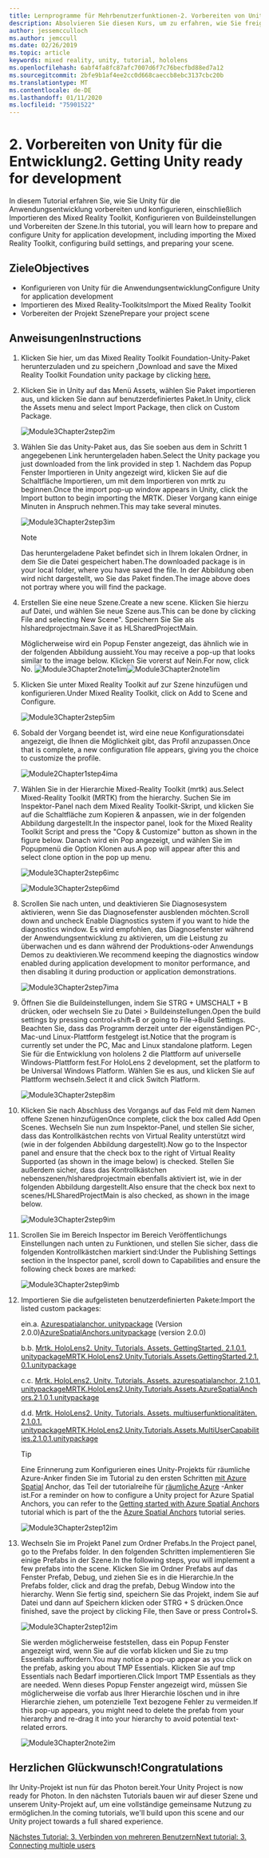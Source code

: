 ```yaml
---
title: Lernprogramme für Mehrbenutzerfunktionen-2. Vorbereiten von Unity für die Entwicklung
description: Absolvieren Sie diesen Kurs, um zu erfahren, wie Sie freigegebene Umgebungen mit mehreren Benutzern in einer hololens 2-Anwendung implementieren.
author: jessemcculloch
ms.author: jemccull
ms.date: 02/26/2019
ms.topic: article
keywords: mixed reality, unity, tutorial, hololens
ms.openlocfilehash: 6abf4fa8fc87afc7007d6f7c76becfbd88ed7a12
ms.sourcegitcommit: 2bfe9b1af4ee2cc0d668caeccb8ebc3137cbc20b
ms.translationtype: MT
ms.contentlocale: de-DE
ms.lasthandoff: 01/11/2020
ms.locfileid: "75901522"
---
```

# <a name="2-getting-unity-ready-for-development"></a><span data-ttu-id="9adbc-105">2. Vorbereiten von Unity für die Entwicklung</span><span class="sxs-lookup"><span data-stu-id="9adbc-105">2. Getting Unity ready for development</span></span>

<span data-ttu-id="9adbc-106">In diesem Tutorial erfahren Sie, wie Sie Unity für die Anwendungsentwicklung vorbereiten und konfigurieren, einschließlich Importieren des Mixed Reality Toolkit, Konfigurieren von Buildeinstellungen und Vorbereiten der Szene.</span><span class="sxs-lookup"><span data-stu-id="9adbc-106">In this tutorial, you will learn how to prepare and configure Unity for application development, including importing the Mixed Reality Toolkit, configuring build settings, and preparing your scene.</span></span>

## <a name="objectives"></a><span data-ttu-id="9adbc-107">Ziele</span><span class="sxs-lookup"><span data-stu-id="9adbc-107">Objectives</span></span>

* <span data-ttu-id="9adbc-108">Konfigurieren von Unity für die Anwendungsentwicklung</span><span class="sxs-lookup"><span data-stu-id="9adbc-108">Configure Unity for application development</span></span>
* <span data-ttu-id="9adbc-109">Importieren des Mixed Reality-Toolkits</span><span class="sxs-lookup"><span data-stu-id="9adbc-109">Import the Mixed Reality Toolkit</span></span>
* <span data-ttu-id="9adbc-110">Vorbereiten der Projekt Szene</span><span class="sxs-lookup"><span data-stu-id="9adbc-110">Prepare your project scene</span></span>

## <a name="instructions"></a><span data-ttu-id="9adbc-111">Anweisungen</span><span class="sxs-lookup"><span data-stu-id="9adbc-111">Instructions</span></span>

1. <span data-ttu-id="9adbc-112">Klicken Sie hier, um das Mixed Reality Toolkit Foundation-Unity-Paket herunterzuladen und zu speichern [.](https://github.com/microsoft/MixedRealityToolkit-Unity/releases/download/v2.1.0/Microsoft.MixedReality.Toolkit.Unity.Foundation.2.1.0.unitypackage)</span><span class="sxs-lookup"><span data-stu-id="9adbc-112">Download and save the Mixed Reality Toolkit Foundation unity package by clicking [here.](https://github.com/microsoft/MixedRealityToolkit-Unity/releases/download/v2.1.0/Microsoft.MixedReality.Toolkit.Unity.Foundation.2.1.0.unitypackage)</span></span>

2. <span data-ttu-id="9adbc-113">Klicken Sie in Unity auf das Menü Assets, wählen Sie Paket importieren aus, und klicken Sie dann auf benutzerdefiniertes Paket.</span><span class="sxs-lookup"><span data-stu-id="9adbc-113">In Unity, click the Assets menu and select Import Package, then click on Custom Package.</span></span>

    ![Module3Chapter2step2im](images/module3chapter2step2im.PNG)

3. <span data-ttu-id="9adbc-115">Wählen Sie das Unity-Paket aus, das Sie soeben aus dem in Schritt 1 angegebenen Link heruntergeladen haben.</span><span class="sxs-lookup"><span data-stu-id="9adbc-115">Select the Unity package you just downloaded from the link provided in step 1.</span></span> <span data-ttu-id="9adbc-116">Nachdem das Popup Fenster Importieren in Unity angezeigt wird, klicken Sie auf die Schaltfläche Importieren, um mit dem Importieren von mrtk zu beginnen.</span><span class="sxs-lookup"><span data-stu-id="9adbc-116">Once the import pop-up window appears in Unity, click the Import button to begin importing the MRTK.</span></span> <span data-ttu-id="9adbc-117">Dieser Vorgang kann einige Minuten in Anspruch nehmen.</span><span class="sxs-lookup"><span data-stu-id="9adbc-117">This may take several minutes.</span></span>

    ![Module3Chapter2step3im](images/module3chapter2step3im.PNG)

    >[!NOTE]
    ><span data-ttu-id="9adbc-119">Das heruntergeladene Paket befindet sich in Ihrem lokalen Ordner, in dem Sie die Datei gespeichert haben.</span><span class="sxs-lookup"><span data-stu-id="9adbc-119">The downloaded package is in your local folder, where you have saved the file.</span></span> <span data-ttu-id="9adbc-120">In der Abbildung oben wird nicht dargestellt, wo Sie das Paket finden.</span><span class="sxs-lookup"><span data-stu-id="9adbc-120">The image above does not portray where you will find the package.</span></span>

4. <span data-ttu-id="9adbc-121">Erstellen Sie eine neue Szene.</span><span class="sxs-lookup"><span data-stu-id="9adbc-121">Create a new scene.</span></span> <span data-ttu-id="9adbc-122">Klicken Sie hierzu auf Datei, und wählen Sie neue Szene aus.</span><span class="sxs-lookup"><span data-stu-id="9adbc-122">This can be done by clicking File and selecting New Scene".</span></span> <span data-ttu-id="9adbc-123">Speichern Sie Sie als hlsharedprojectmain.</span><span class="sxs-lookup"><span data-stu-id="9adbc-123">Save it as HLSharedProjectMain.</span></span>

    <span data-ttu-id="9adbc-124">Möglicherweise wird ein Popup Fenster angezeigt, das ähnlich wie in der folgenden Abbildung aussieht.</span><span class="sxs-lookup"><span data-stu-id="9adbc-124">You may receive a pop-up that looks similar to the image below.</span></span> <span data-ttu-id="9adbc-125">Klicken Sie vorerst auf Nein.</span><span class="sxs-lookup"><span data-stu-id="9adbc-125">For now, click No.</span></span>
    <span data-ttu-id="9adbc-126">![Module3Chapter2note1im](images/module3chapter2note1im.PNG)</span><span class="sxs-lookup"><span data-stu-id="9adbc-126">![Module3Chapter2note1im](images/module3chapter2note1im.PNG)</span></span>

5. <span data-ttu-id="9adbc-127">Klicken Sie unter Mixed Reality Toolkit auf zur Szene hinzufügen und konfigurieren.</span><span class="sxs-lookup"><span data-stu-id="9adbc-127">Under Mixed Reality Toolkit, click on Add to Scene and Configure.</span></span>

    ![Module3Chapter2step5im](images/module3chapter2step5im.PNG)

6. <span data-ttu-id="9adbc-129">Sobald der Vorgang beendet ist, wird eine neue Konfigurationsdatei angezeigt, die Ihnen die Möglichkeit gibt, das Profil anzupassen.</span><span class="sxs-lookup"><span data-stu-id="9adbc-129">Once that is complete, a new configuration file appears, giving you the choice to customize the profile.</span></span>

    ![Module2Chapter1step4ima](images/Module2Chapter1step4ima.PNG)

7. <span data-ttu-id="9adbc-131">Wählen Sie in der Hierarchie Mixed-Reality Toolkit (mrtk) aus.</span><span class="sxs-lookup"><span data-stu-id="9adbc-131">Select Mixed-Reality Toolkit (MRTK) from the  hierarchy.</span></span> <span data-ttu-id="9adbc-132">Suchen Sie im Inspektor-Panel nach dem Mixed Reality Toolkit-Skript, und klicken Sie auf die Schaltfläche zum Kopieren & anpassen, wie in der folgenden Abbildung dargestellt.</span><span class="sxs-lookup"><span data-stu-id="9adbc-132">In the inspector panel, look for the Mixed Reality Toolkit Script and press the "Copy & Customize" button  as shown in the figure below.</span></span>  <span data-ttu-id="9adbc-133">Danach wird ein Pop angezeigt, und wählen Sie im Popupmenü die Option Klonen aus.</span><span class="sxs-lookup"><span data-stu-id="9adbc-133">A pop will appear after this and select clone option in the pop up menu.</span></span>

    ![Module3Chapter2step6imc](images/module3chapter2step6imc.PNG)

    ![Module3Chapter2step6imd](images/module3chapter2step6imd.PNG)

8. <span data-ttu-id="9adbc-136">Scrollen Sie nach unten, und deaktivieren Sie Diagnosesystem aktivieren, wenn Sie das Diagnosefenster ausblenden möchten.</span><span class="sxs-lookup"><span data-stu-id="9adbc-136">Scroll down and uncheck Enable Diagnostics system if you want to hide the diagnostics window.</span></span> <span data-ttu-id="9adbc-137">Es wird empfohlen, das Diagnosefenster während der Anwendungsentwicklung zu aktivieren, um die Leistung zu überwachen und es dann während der Produktions-oder Anwendungs Demos zu deaktivieren.</span><span class="sxs-lookup"><span data-stu-id="9adbc-137">We recommend keeping the diagnostics window enabled during application development to monitor performance, and then disabling it during production or application demonstrations.</span></span> 

    ![Module3Chapter2step7ima](images/module3chapter2step7ima.PNG)

9. <span data-ttu-id="9adbc-139">Öffnen Sie die Buildeinstellungen, indem Sie STRG + UMSCHALT + B drücken, oder wechseln Sie zu Datei > Buildeinstellungen.</span><span class="sxs-lookup"><span data-stu-id="9adbc-139">Open the build settings by pressing control+shift+B or going to File->Build Settings.</span></span> <span data-ttu-id="9adbc-140">Beachten Sie, dass das Programm derzeit unter der eigenständigen PC-, Mac-und Linux-Plattform festgelegt ist.</span><span class="sxs-lookup"><span data-stu-id="9adbc-140">Notice that the program is currently set under the PC, Mac and Linux standalone platform.</span></span> <span data-ttu-id="9adbc-141">Legen Sie für die Entwicklung von hololens 2 die Plattform auf universelle Windows-Plattform fest.</span><span class="sxs-lookup"><span data-stu-id="9adbc-141">For HoloLens 2 development, set the platform to be Universal Windows Platform.</span></span> <span data-ttu-id="9adbc-142">Wählen Sie es aus, und klicken Sie auf Plattform wechseln.</span><span class="sxs-lookup"><span data-stu-id="9adbc-142">Select it and click Switch Platform.</span></span>

    ![Module3Chapter2step8im](images/module3chapter2step8im.PNG)

10. <span data-ttu-id="9adbc-144">Klicken Sie nach Abschluss des Vorgangs auf das Feld mit dem Namen offene Szenen hinzufügen</span><span class="sxs-lookup"><span data-stu-id="9adbc-144">Once complete, click the box called Add Open Scenes.</span></span> <span data-ttu-id="9adbc-145">Wechseln Sie nun zum Inspektor-Panel, und stellen Sie sicher, dass das Kontrollkästchen rechts von Virtual Reality unterstützt wird (wie in der folgenden Abbildung dargestellt).</span><span class="sxs-lookup"><span data-stu-id="9adbc-145">Now go to the Inspector panel and ensure that the check box to the right of Virtual Reality Supported (as shown in the image below) is checked.</span></span> <span data-ttu-id="9adbc-146">Stellen Sie außerdem sicher, dass das Kontrollkästchen nebenszenen/hlsharedprojectmain ebenfalls aktiviert ist, wie in der folgenden Abbildung dargestellt.</span><span class="sxs-lookup"><span data-stu-id="9adbc-146">Also ensure that the check box next to scenes/HLSharedProjectMain is also checked, as shown in the image below.</span></span>

    ![Module3Chapter2step9im](images/module3chapter2step9im.PNG)

11. <span data-ttu-id="9adbc-148">Scrollen Sie im Bereich Inspector im Bereich Veröffentlichungs Einstellungen nach unten zu Funktionen, und stellen Sie sicher, dass die folgenden Kontrollkästchen markiert sind:</span><span class="sxs-lookup"><span data-stu-id="9adbc-148">Under the Publishing Settings section in the Inspector panel, scroll down to Capabilities and ensure the following check boxes are marked:</span></span>

    ![Module3Chapter2step9imb](images/module3chapter2step9imb.PNG)

12. <span data-ttu-id="9adbc-150">Importieren Sie die aufgelisteten benutzerdefinierten Pakete:</span><span class="sxs-lookup"><span data-stu-id="9adbc-150">Import the listed custom packages:</span></span>

    <span data-ttu-id="9adbc-151">ein.</span><span class="sxs-lookup"><span data-stu-id="9adbc-151">a.</span></span> <span data-ttu-id="9adbc-152">[Azurespatialanchor. unitypackage](https://github.com/Azure/azure-spatial-anchors-samples/releases/download/v2.0.0/AzureSpatialAnchors.unitypackage) (Version 2.0.0)</span><span class="sxs-lookup"><span data-stu-id="9adbc-152">[AzureSpatialAnchors.unitypackage](https://github.com/Azure/azure-spatial-anchors-samples/releases/download/v2.0.0/AzureSpatialAnchors.unitypackage) (version 2.0.0)</span></span>

    <span data-ttu-id="9adbc-153">b.</span><span class="sxs-lookup"><span data-stu-id="9adbc-153">b.</span></span> [<span data-ttu-id="9adbc-154">Mrtk. HoloLens2. Unity. Tutorials. Assets. GettingStarted. 2.1.0.1. unitypackage</span><span class="sxs-lookup"><span data-stu-id="9adbc-154">MRTK.HoloLens2.Unity.Tutorials.Assets.GettingStarted.2.1.0.1.unitypackage</span></span>](https://github.com/microsoft/MixedRealityLearning/releases/download/getting-started-v2.1.0.1/MRTK.HoloLens2.Unity.Tutorials.Assets.GettingStarted.2.1.0.1.unitypackage)

    <span data-ttu-id="9adbc-155">c.</span><span class="sxs-lookup"><span data-stu-id="9adbc-155">c.</span></span> [<span data-ttu-id="9adbc-156">Mrtk. HoloLens2. Unity. Tutorials. Assets. azurespatialanchor. 2.1.0.1. unitypackage</span><span class="sxs-lookup"><span data-stu-id="9adbc-156">MRTK.HoloLens2.Unity.Tutorials.Assets.AzureSpatialAnchors.2.1.0.1.unitypackage</span></span>](https://github.com/microsoft/MixedRealityLearning/releases/download/azure-spatial-anchors-v2.1.0.1/MRTK.HoloLens2.Unity.Tutorials.Assets.AzureSpatialAnchors.2.1.0.1.unitypackage)

    <span data-ttu-id="9adbc-157">d.</span><span class="sxs-lookup"><span data-stu-id="9adbc-157">d.</span></span> [<span data-ttu-id="9adbc-158">Mrtk. HoloLens2. Unity. Tutorials. Assets. multiuserfunktionalitäten. 2.1.0.1. unitypackage</span><span class="sxs-lookup"><span data-stu-id="9adbc-158">MRTK.HoloLens2.Unity.Tutorials.Assets.MultiUserCapabilities.2.1.0.1.unitypackage</span></span>](https://github.com/microsoft/MixedRealityLearning/releases/download/multi-user-capabilities-v2.1.0.1/MRTK.HoloLens2.Unity.Tutorials.Assets.MultiUserCapabilities.2.1.0.1.unitypackage)

    >[!TIP]
    ><span data-ttu-id="9adbc-159">Eine Erinnerung zum Konfigurieren eines Unity-Projekts für räumliche Azure-Anker finden Sie im Tutorial zu den ersten Schritten [mit Azure Spatial](https://docs.microsoft.com/windows/mixed-reality/mrlearning-asa-ch1) Anchor, das Teil der tutorialreihe für [räumliche Azure](https://docs.microsoft.com/windows/mixed-reality/mrlearning-asa-ch1) -Anker ist.</span><span class="sxs-lookup"><span data-stu-id="9adbc-159">For a reminder on how to configure a Unity project for Azure Spatial Anchors, you can refer to the [Getting started with Azure Spatial Anchors](https://docs.microsoft.com/windows/mixed-reality/mrlearning-asa-ch1) tutorial which is part of the the [Azure Spatial Anchors](https://docs.microsoft.com/windows/mixed-reality/mrlearning-asa-ch1) tutorial series.</span></span>

    ![Module3Chapter2step12im](images/module3chapter2step11im.PNG)

13. <span data-ttu-id="9adbc-161">Wechseln Sie im Projekt Panel zum Ordner Prefabs.</span><span class="sxs-lookup"><span data-stu-id="9adbc-161">In the Project panel, go to the Prefabs folder.</span></span> <span data-ttu-id="9adbc-162">In den folgenden Schritten implementieren Sie einige Prefabs in der Szene.</span><span class="sxs-lookup"><span data-stu-id="9adbc-162">In the following steps, you will implement a few prefabs into the scene.</span></span> <span data-ttu-id="9adbc-163">Klicken Sie im Ordner Prefabs auf das Fenster Prefab, Debug, und ziehen Sie es in die Hierarchie.</span><span class="sxs-lookup"><span data-stu-id="9adbc-163">In the Prefabs folder, click and drag the prefab, Debug Window into the hierarchy.</span></span> <span data-ttu-id="9adbc-164">Wenn Sie fertig sind, speichern Sie das Projekt, indem Sie auf Datei und dann auf Speichern klicken oder STRG + S drücken.</span><span class="sxs-lookup"><span data-stu-id="9adbc-164">Once finished, save the project by clicking File, then Save or press Control+S.</span></span>

    ![Module3Chapter2step12im](images/module3chapter2step12im.PNG)

    <span data-ttu-id="9adbc-166">Sie werden möglicherweise feststellen, dass ein Popup Fenster angezeigt wird, wenn Sie auf die vorfab klicken und Sie zu tmp Essentials auffordern.</span><span class="sxs-lookup"><span data-stu-id="9adbc-166">You may notice a pop-up appear as you click on the prefab, asking you about TMP Essentials.</span></span> <span data-ttu-id="9adbc-167">Klicken Sie auf tmp Essentials nach Bedarf importieren.</span><span class="sxs-lookup"><span data-stu-id="9adbc-167">Click Import TMP Essentials as they are needed.</span></span> <span data-ttu-id="9adbc-168">Wenn dieses Popup Fenster angezeigt wird, müssen Sie möglicherweise die vorfab aus Ihrer Hierarchie löschen und in ihre Hierarchie ziehen, um potenzielle Text bezogene Fehler zu vermeiden.</span><span class="sxs-lookup"><span data-stu-id="9adbc-168">If this pop-up appears, you might need to delete the prefab from your hierarchy and re-drag it into your hierarchy to avoid potential text-related errors.</span></span>

    ![Module3Chapter2note2im](images/module3chapter2note2im.PNG)

## <a name="congratulations"></a><span data-ttu-id="9adbc-170">Herzlichen Glückwunsch!</span><span class="sxs-lookup"><span data-stu-id="9adbc-170">Congratulations</span></span>

<span data-ttu-id="9adbc-171">Ihr Unity-Projekt ist nun für das Photon bereit.</span><span class="sxs-lookup"><span data-stu-id="9adbc-171">Your Unity Project is now ready for Photon.</span></span> <span data-ttu-id="9adbc-172">In den nächsten Tutorials bauen wir auf dieser Szene und unserem Unity-Projekt auf, um eine vollständige gemeinsame Nutzung zu ermöglichen.</span><span class="sxs-lookup"><span data-stu-id="9adbc-172">In the coming tutorials, we'll build upon this scene and our Unity project towards a full shared experience.</span></span>

<span data-ttu-id="9adbc-173">[Nächstes Tutorial: 3. Verbinden von mehreren Benutzern](mrlearning-sharing(photon)-ch3.md)</span><span class="sxs-lookup"><span data-stu-id="9adbc-173">[Next tutorial: 3. Connecting multiple users](mrlearning-sharing(photon)-ch3.md)</span></span>
